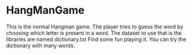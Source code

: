# HangManGame
This is the normal Hangman game.
The player tries to guess the word by choosing which letter is present in a word.
The dataset to use that is the libraries are named dictionary.txt
Find some fun playing it. You can try the dictionary with many words.
